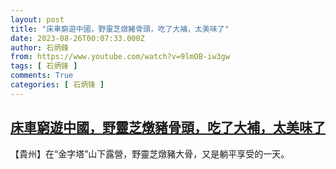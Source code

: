 ```yaml
---
layout: post
title: "床車窮遊中國，野靈芝燉豬骨頭，吃了大補，太美味了"
date: 2023-08-26T00:07:33.000Z
author: 石炳鋒
from: https://www.youtube.com/watch?v=9lmOB-iw3gw
tags: [ 石炳锋 ]
comments: True
categories: [ 石炳锋 ]
---
```

<!--1693008453000-->
[床車窮遊中國，野靈芝燉豬骨頭，吃了大補，太美味了](https://www.youtube.com/watch?v=9lmOB-iw3gw)
------

<div>
【貴州】在“金字塔”山下露營，野靈芝燉豬大骨，又是躺平享受的一天。
</div>
